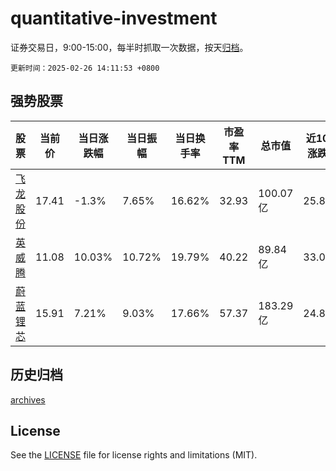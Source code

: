 # quantitative-investment

证券交易日，9:00-15:00，每半时抓取一次数据，按天[归档](archives)。

`更新时间：2025-02-26 14:11:53 +0800`

## 强势股票

|股票|当前价|当日涨跌幅|当日振幅|当日换手率|市盈率TTM|总市值|近10日涨跌幅|
|----|----|----|----|----|----|----|----|
|[飞龙股份](https://xueqiu.com/S/SZ002536)|17.41|-1.3%|7.65%|16.62%|32.93|100.07亿|25.89%|
|[英威腾](https://xueqiu.com/S/SZ002334)|11.08|10.03%|10.72%|19.79%|40.22|89.84亿|33.01%|
|[蔚蓝锂芯](https://xueqiu.com/S/SZ002245)|15.91|7.21%|9.03%|17.66%|57.37|183.29亿|24.88%|

## 历史归档

[archives](archives)

## License

See the [LICENSE](LICENSE) file for license rights and limitations (MIT).